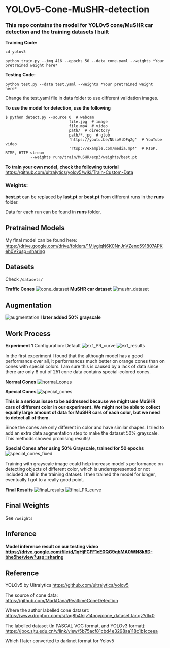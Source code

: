 # YOLOv5-Cone-MuSHR-detection


### This repo contains the model for YOLOv5 cone/MuSHR car detection and the training datasets I built 


**Training Code:**

```
cd yolov5

python train.py --img 416 --epochs 50 --data cone.yaml --weights *Your pretrained weight here*

```



**Testing Code:**

```
python test.py --data test.yaml --weights *Your pretrained weight here*
```

Change the test.yaml file in data folder to use different validation images.

**To use the model for detection, use the following**

```
$ python detect.py --source 0  # webcam
                            file.jpg  # image 
                            file.mp4  # video
                            path/  # directory
                            path/*.jpg  # glob
                            'https://youtu.be/NUsoVlDFqZg'  # YouTube video
                            'rtsp://example.com/media.mp4'  # RTSP, RTMP, HTTP stream
		   --weights runs/train/MuSHR/exp3/weights/best.pt
```

**To train your own model, check the following tutorial**
https://github.com/ultralytics/yolov5/wiki/Train-Custom-Data

### Weights:
**best.pt** can be replaced by **last.pt** or **best.pt** from different runs in the **runs** folder.

Data for each run can be found in **runs** folder.


## Pretrained Models
My final model can be found here: 
https://drive.google.com/drive/folders/1MjygiqN6K0NnJnVZeno591807APKeh0V?usp=sharing

## Datasets
Check ```/datasets/```

**Traffic Cones**
![cone_dataset](images/cone_dataset.jpg)
**MuSHR car dataset**
![mushr_dataset](images/mushr_dataset.jpg)


## Augmentation
![augmentation](images/augmentation.png)
**I later added 50% grayscale**
## Work Process


**Experiment 1**
Configuration: Default
![ex1_PR_curve](images/ex1_PR_curve.png)
![ex1_results](images/ex1_results.png)


In the first experiment I found that the although model has a good performance over all, it performances much better on orange cones than on cones with special colors. I am sure this is caused by a lack of data since there are only 8 out of 251 cone data contains special-colored cones.

**Normal Cones**
![normal_cones](images/normal_cones.jpg)

**Special Cones**
![special_cones](images/special_cones.jpg)

 **This is a serious issue to be addressed because we might use MuSHR cars of different color in our experiment. We might not be able to collect equally large amount of data for MuSHR cars of each color, but we need to detect all of them.**
 
Since the cones are only different in color and have similar shapes. I tried to add an extra data augmentation step to make the dataset 50% grayscale. This methods showed promising results/

**Special Cones after using 50% Grayscale, trained for 50 epochs**
![special_cones_fixed](images/special_cones_fixed.jpg)

Training with grayscale image could help increase model's performance on detecting objects of different color, which is underrepresented or not included at all in the training dataset. I then trained the model for longer, eventually I got to a really good point.

**Final Results**
![final_results](images/final_results.png)
![final_PR_curve](images/final_PR_curve.png)

## Final Weights
See ```/weights```
## Inference
**Model inference result on our testing video**
**https://drive.google.com/file/d/1qHjFCFF1cE0QG9qbMA0WN8k8D-bhe5he/view?usp=sharing**


## Reference
YOLOv5 by Ultralytics
	https://github.com/ultralytics/yolov5
	
The source of cone data:
	https://github.com/MarkDana/RealtimeConeDetection

Where the author labelled cone dataset: 
	https://www.dropbox.com/s/fag8b45ijv14noy/cone_dataset.tar.gz?dl=0

The labelled dataset (In PASCAL VOC format, and YOLOv3 format):
	https://jbox.sjtu.edu.cn/v/link/view/5b75acf81cbd4e3298aa118c1b1cceea

Which I later converted to darknet format for Yolov5




